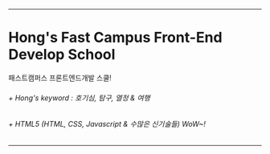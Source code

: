 ******************************************************
# Hong's Fast Campus Front-End Develop School
패스트캠퍼스 프론트엔드개발 스쿨! <br>

###### + Hong's keyword : 호기심, 탐구, 열정 & 여행 
###### + HTML5 (HTML, CSS, Javascript & 수많은 신기술들) WoW~! 

******************************************************


